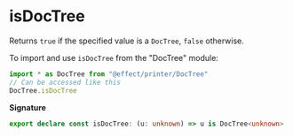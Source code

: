 # isDocTree

Returns `true` if the specified value is a `DocTree`, `false` otherwise.

To import and use `isDocTree` from the "DocTree" module:

```ts
import * as DocTree from "@effect/printer/DocTree"
// Can be accessed like this
DocTree.isDocTree
```

**Signature**

```ts
export declare const isDocTree: (u: unknown) => u is DocTree<unknown>
```
